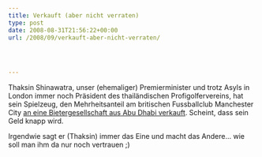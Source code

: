 ```yaml
---
title: Verkauft (aber nicht verraten)
type: post
date: 2008-08-31T21:56:22+00:00
url: /2008/09/verkauft-aber-nicht-verraten/




---
```

Thaksin Shinawatra, unser (ehemaliger) Premierminister und trotz Asyls in London immer noch Präsident des thailändischen Profigolfervereins, hat sein Spielzeug, den Mehrheitsanteil am britischen Fussballclub Manchester City [an eine Bietergesellschaft aus Abu Dhabi verkauft][1]. Scheint, dass sein Geld knapp wird.

Irgendwie sagt er (Thaksin) immer das Eine und macht das Andere... wie soll man ihm da nur noch vertrauen ;)

 [1]: http://www.nationmultimedia.com/breakingnews/read.php?newsid=30082166
